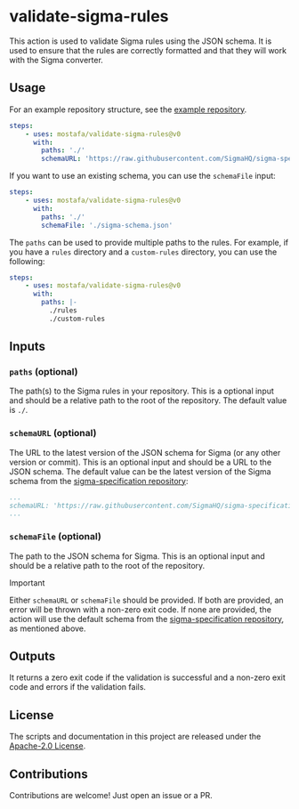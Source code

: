 # validate-sigma-rules

This action is used to validate Sigma rules using the JSON schema. It is used to ensure that the rules are correctly formatted and that they will work with the Sigma converter.

## Usage

For an example repository structure, see the [example repository](https://github.com/mostafa/validate-sigma-rules-example).

```yaml
steps:
    - uses: mostafa/validate-sigma-rules@v0
      with:
        paths: './'
        schemaURL: 'https://raw.githubusercontent.com/SigmaHQ/sigma-specification/main/sigma-schema.json'
```

If you want to use an existing schema, you can use the `schemaFile` input:

```yaml
steps:
    - uses: mostafa/validate-sigma-rules@v0
      with:
        paths: './'
        schemaFile: './sigma-schema.json'
```

The `paths` can be used to provide multiple paths to the rules. For example, if you have a `rules` directory and a `custom-rules` directory, you can use the following:

```yaml
steps:
    - uses: mostafa/validate-sigma-rules@v0
      with:
        paths: |-
          ./rules
          ./custom-rules
```

## Inputs

### `paths` (optional)

The path(s) to the Sigma rules in your repository. This is a optional input and should be a relative path to the root of the repository. The default value is `./`.

### `schemaURL` (optional)

The URL to the latest version of the JSON schema for Sigma (or any other version or commit). This is an optional input and should be a URL to the JSON schema. The default value can be the latest version of the Sigma schema from the [sigma-specification repository](https://github.com/SigmaHQ/sigma-specification):

```yaml
...
schemaURL: 'https://raw.githubusercontent.com/SigmaHQ/sigma-specification/main/sigma-schema.json'
...
```

### `schemaFile` (optional)

The path to the JSON schema for Sigma. This is an optional input and should be a relative path to the root of the repository.

> [!IMPORTANT]
> Either `schemaURL` or `schemaFile` should be provided. If both are provided, an error will be thrown with a non-zero exit code. If none are provided, the action will use the default schema from the [sigma-specification repository](https://github.com/SigmaHQ/sigma-specification), as mentioned above.

## Outputs

It returns a zero exit code if the validation is successful and a non-zero exit code and errors if the validation fails.

## License

The scripts and documentation in this project are released under the [Apache-2.0 License](LICENSE).

## Contributions

Contributions are welcome! Just open an issue or a PR.
